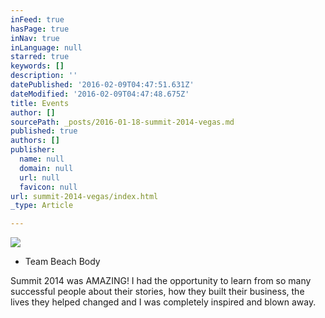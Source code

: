 ```yaml
---
inFeed: true
hasPage: true
inNav: true
inLanguage: null
starred: true
keywords: []
description: ''
datePublished: '2016-02-09T04:47:51.631Z'
dateModified: '2016-02-09T04:47:48.675Z'
title: Events
author: []
sourcePath: _posts/2016-01-18-summit-2014-vegas.md
published: true
authors: []
publisher:
  name: null
  domain: null
  url: null
  favicon: null
url: summit-2014-vegas/index.html
_type: Article

---
```

![](https://s3-us-west-2.amazonaws.com/the-grid-img/p/4bf6ab384150997b153ac4aa2c056e8ef6e582bc.jpg)

* Team Beach Body

Summit 2014 was AMAZING! I had the opportunity to learn from so many successful people about their stories, how they built their business, the lives they helped changed and I was completely inspired and blown away.